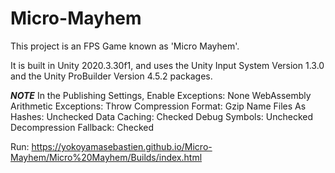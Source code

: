 # Micro-Mayhem

This project is an FPS Game known as 'Micro Mayhem'.

It is built in Unity 2020.3.30f1, and uses the Unity Input System Version 1.3.0 and the Unity ProBuilder Version 4.5.2 packages.

***NOTE***
In the Publishing Settings,
Enable Exceptions: None
WebAssembly Arithmetic Exceptions: Throw
Compression Format: Gzip
Name Files As Hashes: Unchecked
Data Caching: Checked
Debug Symbols: Unchecked
Decompression Fallback: Checked

Run:
https://yokoyamasebastien.github.io/Micro-Mayhem/Micro%20Mayhem/Builds/index.html
